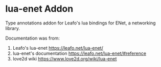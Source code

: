 # lua-enet Addon
Type annotations addon for Leafo's lua bindings for ENet, a networking library.

Documentation was from:
1. Leafo's lua-enet https://leafo.net/lua-enet/
2. lua-enet's documentation https://leafo.net/lua-enet/#reference
3. love2d wiki https://www.love2d.org/wiki/lua-enet
